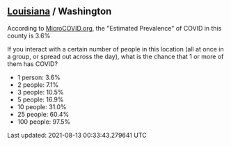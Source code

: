 
## [Louisiana](/united-states/louisiana) / Washington

According to [MicroCOVID.org](http://microcovid.org),
the "Estimated Prevalence" of COVID in this county is 3.6%

If you interact with a certain number of people in this location
(all at once in a group, or spread out across the day), what is the chance that
1 or more of them has COVID?

- 1 person: 3.6%
- 2 people: 7.1%
- 3 people: 10.5%
- 5 people: 16.9%
- 10 people: 31.0%
- 25 people: 60.4%
- 100 people: 97.5%

Last updated: 2021-08-13 00:33:43.279641 UTC
